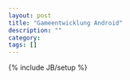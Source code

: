 ```yaml
---
layout: post
title: "Gameentwicklung Android"
description: ""
category: 
tags: []
---
```

{% include JB/setup %}
